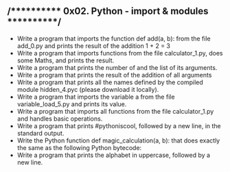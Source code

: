 /********** 0x02. Python - import & modules **********/
---------------------------------------------------------

* Write a program that imports the function def add(a, b): from the file add_0.py and prints the result of the addition 1 + 2 = 3
* Write a program that imports functions from the file calculator_1.py, does some Maths, and prints the result.
* Write a program that prints the number of and the list of its arguments.
* Write a program that prints the result of the addition of all arguments
* Write a program that prints all the names defined by the compiled module hidden_4.pyc (please download it locally).
* Write a program that imports the variable a from the file variable_load_5.py and prints its value.
* Write a program that imports all functions from the file calculator_1.py and handles basic operations.
* Write a program that prints #pythoniscool, followed by a new line, in the standard output.
* Write the Python function def magic_calculation(a, b): that does exactly the same as the following Python bytecode:
* Write a program that prints the alphabet in uppercase, followed by a new line.
